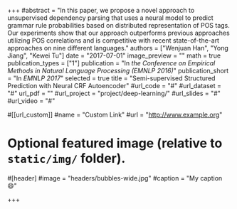 +++
#abstract = "In this paper, we propose a novel approach to unsupervised dependency parsing that uses a neural model to predict grammar rule probabilities based on distributed representation of POS tags. Our experiments show that our approach outperforms previous approaches utilizing POS correlations and is competitive with recent state-of-the-art approaches on nine different languages."
authors = ["Wenjuan Han", "Yong Jiang", "Kewei Tu"]
date = "2017-07-01"
image_preview = ""
math = true
publication_types = ["1"]
publication = "In *the Conference on Empirical Methods in Natural Language Processing (EMNLP 2016)*"
publication_short = "In *EMNLP 2017*"
selected = true
title = "Semi-supervised Structured Prediction with Neural CRF Autoencoder"
#url_code = "#"
#url_dataset = "#"
url_pdf = ""
#url_project = "project/deep-learning/"
#url_slides = "#"
#url_video = "#"

#[[url_custom]]
#name = "Custom Link"
#url = "http://www.example.org"

# Optional featured image (relative to `static/img/` folder).
#[header]
#image = "headers/bubbles-wide.jpg"
#caption = "My caption :smile:"

+++
